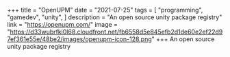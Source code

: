 +++
title = "OpenUPM"
date = "2021-07-25"
tags = [
    "programming",
    "gamedev",
    "unity",
]
description = "An open source unity package registry"
link = "https://openupm.com/"
image = "https://d33wubrfki0l68.cloudfront.net/fb6558d5e845efb2d1de60e2ef22d97ef361e55e/48be2/images/openupm-icon-128.png"
+++
An open source unity package registry

